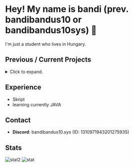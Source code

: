 # Hey! My name is bandi (prev. bandibandus10 or bandibandus10sys) 👋
I'm just a student who lives in Hungary.

## Previous / Current Projects
<details>
 <summary>Click to expand.</summary>
 
 * **AzureNetwork (2025)**
   * Server Development
 * **ArcaneNetwork (2024-2025)**
   * Server Development
</details>

## Experience
* Skript
* learning currently JAVA

## Contact
- **Discord**: bandibandus10.sys (ID: 1310971943201275935)

## Stats
![stat2](https://github-profile-trophy.vercel.app/?username=bandibandus10sys&theme=tokyonight)
![stat](https://github-readme-stats.vercel.app/api/top-langs?username=bandibandus10sys&show_icons=true&theme=tokyonight&layout=compact)

